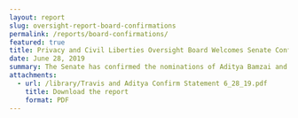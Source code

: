 ```yaml
---
layout: report
slug: oversight-report-board-confirmations
permalink: /reports/board-confirmations/
featured: true
title: Privacy and Civil Liberties Oversight Board Welcomes Senate Confirmation of New Members
date: June 28, 2019 
summary: The Senate has confirmed the nominations of Aditya Bamzai and Travis LeBlanc to serve as Members of the Privacy and Civil Liberties Oversight Board.  With these confirmations, the independent, bipartisan Board will have a full slate of Members for the first time since 2016. 
attachments:
  - url: /library/Travis and Aditya Confirm Statement 6_28_19.pdf
    title: Download the report
    format: PDF
---
```

